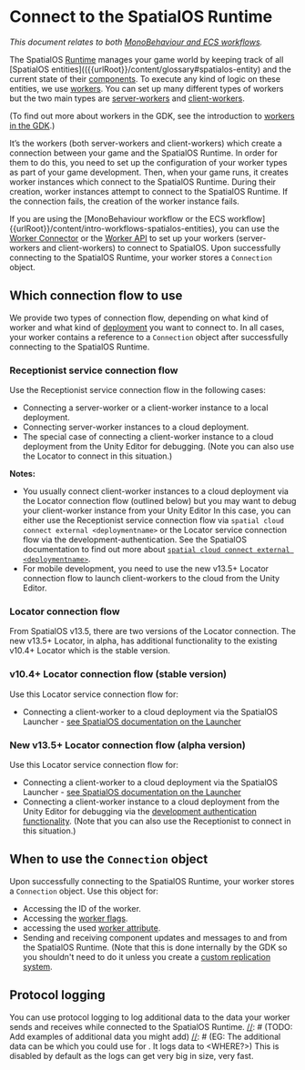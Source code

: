 [//]: # (TODO: Add examples of additional data you might add)

# Connect to the SpatialOS Runtime

_This document relates to both [MonoBehaviour and ECS workflows]({{urlRoot}}/content/intro-workflows-spatialos-entities)._

The SpatialOS [Runtime]({{urlRoot}}/content/glossary#spatialos-runtime) manages your game world by keeping track of all [SpatialOS entities](({{urlRoot}}/content/glossary#spatialos-entity) and the current state of their [components]({{urlRoot}}/content/glossary#spatialos-component).
To execute any kind of logic on these entities, we use [workers]({{urlRoot}}/content/glossary#worker). You can set up many different types of workers but the two main types are  [server-workers]({{urlRoot}}/content/glossary#server-worker) and [client-workers]({{urlRoot}}/content/glossary#client-worker).

(To find out more about workers in the GDK, see the introduction to [workers in the GDK]({{urlRoot}}/content/workers/workers-in-the-gdk).)

It’s the workers (both server-workers and client-workers) which create a connection between your game and the SpatialOS Runtime. In order for them to do this, you need to set up the configuration of your worker types as part of your game development. Then, when your game runs, it creates worker instances which connect to the SpatialOS Runtime.  During their creation, worker instances attempt to connect to the SpatialOS Runtime. If the connection fails, the creation of the worker instance fails.

If you are using the [MonoBehaviour workflow or the ECS workflow]{{urlRoot}}/content/intro-workflows-spatialos-entities), you can use the [Worker Connector]({{urlRoot}}/content/gameobject/linking-spatialos-entities) or the [Worker API]({{urlRoot}}/content/workers/api-worker) to set up your workers (server-workers and client-workers) to connect to SpatialOS. Upon successfully connecting to the SpatialOS Runtime, your worker stores a `Connection` object.


## Which connection flow to use

We provide two types of connection flow, depending on what kind of worker and what kind of [deployment]({{urlRoot}}/content/glossary#deploying) you want to connect to.
In all cases, your worker contains a reference to a `Connection` object after successfully connecting to the SpatialOS Runtime.

### Receptionist service connection flow
Use the Receptionist service connection flow in the following cases:

  * Connecting a server-worker or a client-worker instance to a local deployment.
  * Connecting server-worker instances to a cloud deployment.
  * The special case of connecting a client-worker instance to a cloud deployment from the Unity Editor for debugging. (Note you can also use the Locator to connect in this situation.)  

**Notes:**

*  You usually connect client-worker instances to a cloud deployment via the Locator connection flow (outlined below) but you may want to debug your client-worker instance from your Unity Editor In this case, you can either use the Receptionist service connection flow via `spatial cloud connect external <deploymentname>` or the Locator service connection flow via the development-authentication.  See the SpatialOS documentation to find out more about [`spatial cloud connect external <deploymentname>`](https://docs.improbable.io/reference/latest/shared/spatial-cli/spatial-cloud-connect-external#spatial-cloud-connect-externall).
* For mobile development, you need to use the new v13.5+ Locator connection flow to launch client-workers to the cloud from the Unity Editor.


### Locator connection flow
From SpatialOS v13.5, there are two versions of the Locator connection. The new v13.5+ Locator, in alpha, has additional functionality to the existing v10.4+ Locator which is the stable version. 


### v10.4+ Locator connection flow (stable version)
Use this Locator service connection flow for:

 * Connecting a client-worker to a cloud deployment via the SpatialOS Launcher - [see SpatialOS documentation on the Launcher](https://docs.improbable.io/reference/latest/shared/operate/launcher#the-launcher)


### New v13.5+ Locator connection flow (alpha version)
Use this Locator service connection flow for:

* Connecting a client-worker to a cloud deployment via the SpatialOS Launcher - [see SpatialOS documentation on the Launcher](https://docs.improbable.io/reference/latest/shared/operate/launcher#the-launcher)
* Connecting a client-worker instance to a cloud deployment from the Unity Editor for debugging via the [development authentication functionality](https://docs.improbable.io/reference/13.5/shared/auth/development-authentication). (Note that you can also use the Receptionist to connect in this situation.)

## When to use the `Connection` object
Upon successfully connecting to the SpatialOS Runtime, your worker stores a `Connection` object.
Use this object for:

  * Accessing the ID of the worker.
  * Accessing the [worker flags]({{urlRoot}}/content/glossary#worker-flags).
  * accessing the used [worker attribute]({{urlRoot}}/content/glossary#worker-attribute).
  * Sending and receiving component updates and messages to and from the SpatialOS Runtime. (Note that this is done internally by the GDK so you shouldn't need to do it unless you create a [custom replication system]({{urlRoot}}/content/ecs/custom-replication-system).

## Protocol logging
You can use protocol logging to log additional data to the data your worker sends and receives while connected to the SpatialOS Runtime.
[//]: # (TODO: Add examples of additional data you might add)
[//]: # (EG: The additional data can be <X or Y> which you could use for <A or B>. It logs data to <WHERE?>)
This is disabled by default as the logs can get very big in size, very fast.

